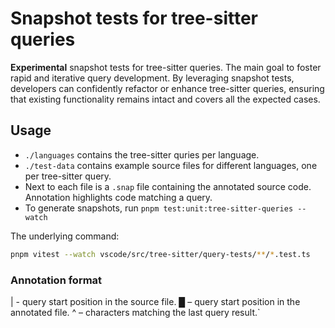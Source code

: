 # Snapshot tests for tree-sitter queries

**Experimental** snapshot tests for tree-sitter queries. The main goal to foster rapid and iterative query development. By leveraging snapshot tests, developers can confidently refactor or enhance tree-sitter queries, ensuring that existing functionality remains intact and covers all the expected cases.

## Usage

- `./languages` contains the tree-sitter quries per language.
- `./test-data` contains example source files for different languages, one per tree-sitter query.
- Next to each file is a `.snap` file containing the annotated source code. Annotation highlights code matching a query.
- To generate snapshots, run `pnpm test:unit:tree-sitter-queries --watch`

The underlying command:

```sh
pnpm vitest --watch vscode/src/tree-sitter/query-tests/**/*.test.ts
```

### Annotation format

| - query start position in the source file.
█ – query start position in the annotated file.
^ – characters matching the last query result.`
